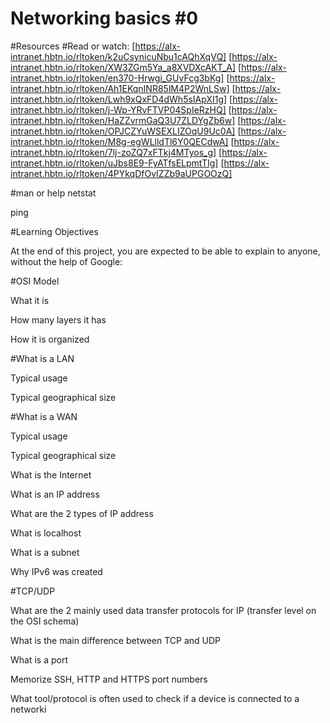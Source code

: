 # Networking basics #0

#Resources
#Read or watch:
[https://alx-intranet.hbtn.io/rltoken/k2uCsynicuNbu1cAQhXqVQ]
[https://alx-intranet.hbtn.io/rltoken/XW3ZGm5Ya_a8XVDXcAKT_A]
[https://alx-intranet.hbtn.io/rltoken/en370-Hrwgi_GUvFcg3bKg]
[https://alx-intranet.hbtn.io/rltoken/Ah1EKqnINR85lM4P2WnLSw]
[https://alx-intranet.hbtn.io/rltoken/Lwh9xQxFD4dWh5sIApXI1g]
[https://alx-intranet.hbtn.io/rltoken/j-Wp-YRvFTVP04SpIeRzHQ]
[https://alx-intranet.hbtn.io/rltoken/HaZZvrmGaQ3U7ZLDYgZb6w]
[https://alx-intranet.hbtn.io/rltoken/OPJCZYuWSEXLIZOqU9Uc0A]
[https://alx-intranet.hbtn.io/rltoken/M8g-egWLlldTl6Y0QECdwA]
[https://alx-intranet.hbtn.io/rltoken/7lj-zoZQ7xFTkj4MTyos_g]
[https://alx-intranet.hbtn.io/rltoken/uJbs8E9-FyATfsELpmtTIg]
[https://alx-intranet.hbtn.io/rltoken/4PYkqDfOvIZZb9aUPGOOzQ]

#man or help
netstat

ping


#Learning Objectives

At the end of this project, you are expected to be able to explain to anyone, without the help of Google:



#OSI Model

What it is

How many layers it has

How it is organized

#What is a LAN

Typical usage

Typical geographical size

#What is a WAN

Typical usage

Typical geographical size

What is the Internet

What is an IP address

What are the 2 types of IP address

What is localhost

What is a subnet

Why IPv6 was created

#TCP/UDP

What are the 2 mainly used data transfer protocols for IP (transfer level on the OSI schema)

What is the main difference between TCP and UDP

What is a port

Memorize SSH, HTTP and HTTPS port numbers

What tool/protocol is often used to check if a device is connected to a networki
